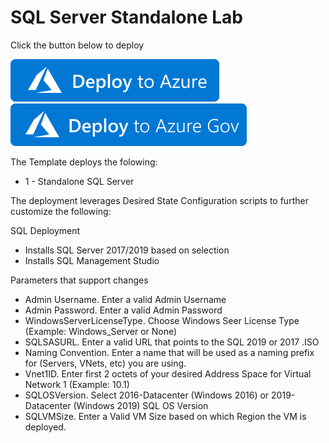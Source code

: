 # SQL Server Standalone Lab

Click the button below to deploy

[![Deploy To Azure](https://raw.githubusercontent.com/Azure/azure-quickstart-templates/master/1-CONTRIBUTION-GUIDE/images/deploytoazure.svg?sanitize=true)](https://portal.azure.com/#create/Microsoft.Template/uri/https%3A%2F%2Fraw.githubusercontent.com%2Felliottfieldsjr%2FKillerHomeLab%2Fmaster%2FSQLServer_Standalone%2Fazuredeploy.json)
[![Deploy To Azure US Gov](https://raw.githubusercontent.com/Azure/azure-quickstart-templates/master/1-CONTRIBUTION-GUIDE/images/deploytoazuregov.svg?sanitize=true)](https://portal.azure.us/#create/Microsoft.Template/uri/https%3A%2F%2Fraw.githubusercontent.com%2Felliottfieldsjr%2FKillerHomeLab%2Fmaster%2FSQLServer_Standalone%2Fazuredeploy.json)

The Template deploys the folowing:

- 1 - Standalone SQL Server

The deployment leverages Desired State Configuration scripts to further customize the following:

SQL Deployment
- Installs SQL Server 2017/2019 based on selection
- Installs SQL Management Studio

Parameters that support changes
- Admin Username.  Enter a valid Admin Username
- Admin Password.  Enter a valid Admin Password
- WindowsServerLicenseType.  Choose Windows Seer License Type (Example:  Windows_Server or None)
- SQLSASURL.  Enter a valid URL that points to the SQL 2019 or 2017 .ISO
- Naming Convention. Enter a name that will be used as a naming prefix for (Servers, VNets, etc) you are using.
- Vnet1ID.  Enter first 2 octets of your desired Address Space for Virtual Network 1 (Example:  10.1)
- SQLOSVersion.  Select 2016-Datacenter (Windows 2016) or 2019-Datacenter (Windows 2019) SQL OS Version
- SQLVMSize.  Enter a Valid VM Size based on which Region the VM is deployed.